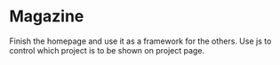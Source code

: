 # Magazine
Finish the homepage and use it as a framework for the others. Use js to control which project is to be shown on project page.
